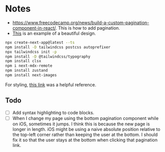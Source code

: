 # Notes

- https://www.freecodecamp.org/news/build-a-custom-pagination-component-in-react/. This is how to add pagination.
- [This](https://davidyeiser.com/work/givapp-design-system) is an example of a beautiful design.

```bash
npx create-next-app@latest --ts
npm install -D tailwindcss postcss autoprefixer
npx tailwindcss init -p
npm install -D @tailwindcss/typography
npm install clsx
npm i next-mdx-remote
npm install zustand
npm install next-images
```

For styling, [this link](https://www.tailwind-kit.com/templates/dashboard) was a helpful reference.

## Todo

- [ ] Add syntax highlighting to code blocks.
- [ ] When I change my page using the bottom pagination component while on iOS, sometimes it jumps.
      I think this is because the new page is longer in length.
      iOS might be using a naive absolute position relative to the top-left corner rather than keeping the user at the bottom.
      I should fix it so that the user stays at the bottom when clicking that pagination link.
